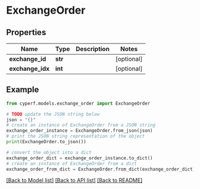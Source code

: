 # ExchangeOrder


## Properties

Name | Type | Description | Notes
------------ | ------------- | ------------- | -------------
**exchange_id** | **str** |  | [optional] 
**exchange_idx** | **int** |  | [optional] 

## Example

```python
from cyperf.models.exchange_order import ExchangeOrder

# TODO update the JSON string below
json = "{}"
# create an instance of ExchangeOrder from a JSON string
exchange_order_instance = ExchangeOrder.from_json(json)
# print the JSON string representation of the object
print(ExchangeOrder.to_json())

# convert the object into a dict
exchange_order_dict = exchange_order_instance.to_dict()
# create an instance of ExchangeOrder from a dict
exchange_order_from_dict = ExchangeOrder.from_dict(exchange_order_dict)
```
[[Back to Model list]](../README.md#documentation-for-models) [[Back to API list]](../README.md#documentation-for-api-endpoints) [[Back to README]](../README.md)


